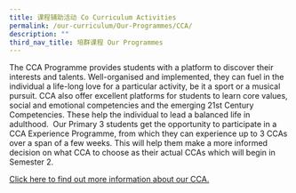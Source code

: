 ```yaml
---
title: 课程辅助活动 Co Curriculum Activities
permalink: /our-curriculum/Our-Programmes/CCA/
description: ""
third_nav_title: 培群课程 Our Programmes
---
```


The CCA Programme provides students with a platform to discover their interests and talents. Well-organised and implemented, they can fuel in the individual a life-long love for a particular activity, be it a sport or a musical pursuit. CCA also offer excellent platforms for students to learn core values, social and emotional competencies and the emerging 21st Century Competencies. These help the individual to lead a balanced life in adulthood. 
Our Primary 3 students get the opportunity to participate in a CCA Experience Programme, from which they can experience up to 3 CCAs over a span of a few weeks. This will help them make a more informed decision on what CCA to choose as their actual CCAs which will begin in Semester 2.

[Click here to find out more information about our CCA. ](https://sites.google.com/moe.edu.sg/ccainfo/)